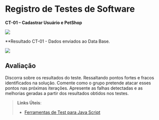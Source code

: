 # Registro de Testes de Software

**CT-01 – Cadastrar Usuário e PetShop**

<img src="https://user-images.githubusercontent.com/86859418/198904489-a004fb1b-ce01-4d74-bbe9-ff5e89fe554c.jpg">

**Resultado CT-01 - Dados enviados ao Data Base.

<img src="https://user-images.githubusercontent.com/86859418/198904574-34a8917a-1340-4b7f-bd84-16e0e41091af.jpg">

## Avaliação

Discorra sobre os resultados do teste. Ressaltando pontos fortes e fracos identificados na solução. Comente como o grupo pretende atacar esses pontos nas próximas iterações. Apresente as falhas detectadas e as melhorias geradas a partir dos resultados obtidos nos testes.

> **Links Úteis**:
> - [Ferramentas de Test para Java Script](https://geekflare.com/javascript-unit-testing/)
